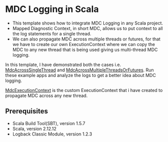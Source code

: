 # MDC Logging in Scala

- This template shows how to integrate MDC Logging in any Scala project.
- Mapped Diagnostic Context, in short MDC, allows us to put context to all the log statements for a single thread.
- We can also propagate MDC across multiple threads or futures, for that we have to create our own ExecutionContext where we can copy the MDC to any new thread that is being used giving us multi-thread MDC logging.

In this template, I have demonstrated both the cases i.e. [MdcAcrossSingleThread](src/main/scala/examples/MdcAcrossSingleThread.scala) and [MdcAcrossMultipleThreadsOrFutures](src/main/scala/examples/MdcAcrossMultipleThreadsOrFutures.scala). Run these example apps and analyze the logs to get a better idea about MDC logging.

[MdcExecutionContext](src/main/scala/mdc/MdcExecutionContext.scala) is the custom ExecutionContext that i have created to propagate MDC across any new thread.

## Prerequisites

- Scala Build Tool(SBT), version 1.5.7
- Scala, version 2.12.12
- Logback Classic Module, version 1.2.3
